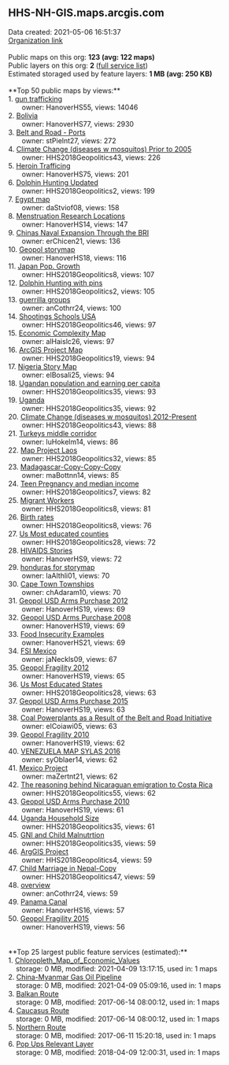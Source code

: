 <h2>HHS-NH-GIS.maps.arcgis.com</h2> Data created: 2021-05-06 16:51:37 <br /><a target='new' href='https://HHS-NH-GIS.maps.arcgis.com'>Organization link</a><br /><br />Public maps on this org: <b>123 (avg: 122 maps)</b><br />Public layers on this org: <b>2 </b>(<a target='new' href='https://services.arcgis.com/zeelTaV8TW6g1wmp/ArcGIS/rest/services'>full service list</a>)<br />Estimated storaged used by feature layers: <b>1 MB (avg: 250 KB)</b><br /><br />**Top 50 public maps by views:**<br />  1. <a target='new' href='https://www.arcgis.com/home/item.html?id=d84ebeac99d24bddac0531806b254b4f'>gun trafficking</a> <br />  &nbsp;&nbsp;&nbsp;&nbsp; &nbsp;&nbsp;owner: HanoverHS55, views: 14046<br />  2. <a target='new' href='https://www.arcgis.com/home/item.html?id=e1e57933dab24a8c88d27bdab99c39d9'>Bolivia</a> <br />  &nbsp;&nbsp;&nbsp;&nbsp; &nbsp;&nbsp;owner: HanoverHS77, views: 2930<br />  3. <a target='new' href='https://www.arcgis.com/home/item.html?id=328702acc4ea4030ad916babe46a3fe4'>Belt and Road - Ports</a> <br />  &nbsp;&nbsp;&nbsp;&nbsp; &nbsp;&nbsp;owner: stPielnt27, views: 272<br />  4. <a target='new' href='https://www.arcgis.com/home/item.html?id=bad61a085cd2465da600fcfafc4702ef'>Climate Change (diseases w mosquitos) Prior to 2005</a> <br />  &nbsp;&nbsp;&nbsp;&nbsp; &nbsp;&nbsp;owner: HHS2018Geopolitics43, views: 226<br />  5. <a target='new' href='https://www.arcgis.com/home/item.html?id=f4a69ace22ba466c9912ad80adc5bc3b'>Heroin Trafficing</a> <br />  &nbsp;&nbsp;&nbsp;&nbsp; &nbsp;&nbsp;owner: HanoverHS75, views: 201<br />  6. <a target='new' href='https://www.arcgis.com/home/item.html?id=aeea0cd4a33c4bbc8c0b4c9f61e9de8a'>Dolphin Hunting Updated</a> <br />  &nbsp;&nbsp;&nbsp;&nbsp; &nbsp;&nbsp;owner: HHS2018Geopolitics2, views: 199<br />  7. <a target='new' href='https://www.arcgis.com/home/item.html?id=7dddeac3c6d240289f29884a775feb50'>Egypt map</a> <br />  &nbsp;&nbsp;&nbsp;&nbsp; &nbsp;&nbsp;owner: daStviof08, views: 158<br />  8. <a target='new' href='https://www.arcgis.com/home/item.html?id=f5c05653c7d543259fbf902fa0f85267'>Menstruation Research Locations</a> <br />  &nbsp;&nbsp;&nbsp;&nbsp; &nbsp;&nbsp;owner: HanoverHS14, views: 147<br />  9. <a target='new' href='https://www.arcgis.com/home/item.html?id=2e79ed1fd4364e6191336f79483ff0cc'>Chinas Naval Expansion Through the BRI</a> <br />  &nbsp;&nbsp;&nbsp;&nbsp; &nbsp;&nbsp;owner: erChicen21, views: 136<br />  10. <a target='new' href='https://www.arcgis.com/home/item.html?id=b12af30ded9d4bf6be9f025341abebe9'>Geopol storymap</a> <br />  &nbsp;&nbsp;&nbsp;&nbsp; &nbsp;&nbsp;owner: HanoverHS18, views: 116<br />  11. <a target='new' href='https://www.arcgis.com/home/item.html?id=67cf7cc4f7f144eebbcb585908369440'>Japan Pop. Growth</a> <br />  &nbsp;&nbsp;&nbsp;&nbsp; &nbsp;&nbsp;owner: HHS2018Geopolitics8, views: 107<br />  12. <a target='new' href='https://www.arcgis.com/home/item.html?id=14dce7509f374f818a2badb5d2f1b09b'>Dolphin Hunting with pins</a> <br />  &nbsp;&nbsp;&nbsp;&nbsp; &nbsp;&nbsp;owner: HHS2018Geopolitics2, views: 105<br />  13. <a target='new' href='https://www.arcgis.com/home/item.html?id=86296dc40fd940c9be9c6c09d3a8ef89'>guerrilla groups</a> <br />  &nbsp;&nbsp;&nbsp;&nbsp; &nbsp;&nbsp;owner: anCothrr24, views: 100<br />  14. <a target='new' href='https://www.arcgis.com/home/item.html?id=3c02535d40e24ca3a7159d1a96b50b8e'>Shootings Schools USA</a> <br />  &nbsp;&nbsp;&nbsp;&nbsp; &nbsp;&nbsp;owner: HHS2018Geopolitics46, views: 97<br />  15. <a target='new' href='https://www.arcgis.com/home/item.html?id=2c1b1c19293a4059a8d70f5583e9c537'>Economic Complexity Map</a> <br />  &nbsp;&nbsp;&nbsp;&nbsp; &nbsp;&nbsp;owner: alHaislc26, views: 97<br />  16. <a target='new' href='https://www.arcgis.com/home/item.html?id=5fd729aa3b59449ebf0b30bab793ea5c'>ArcGIS Project Map</a> <br />  &nbsp;&nbsp;&nbsp;&nbsp; &nbsp;&nbsp;owner: HHS2018Geopolitics19, views: 94<br />  17. <a target='new' href='https://www.arcgis.com/home/item.html?id=5338a43e7436412babc01b7732e308d8'>Nigeria Story Map</a> <br />  &nbsp;&nbsp;&nbsp;&nbsp; &nbsp;&nbsp;owner: elBosali25, views: 94<br />  18. <a target='new' href='https://www.arcgis.com/home/item.html?id=f3da598a0a1447f8bf2909f858412b4a'>Ugandan population and earning per capita</a> <br />  &nbsp;&nbsp;&nbsp;&nbsp; &nbsp;&nbsp;owner: HHS2018Geopolitics35, views: 93<br />  19. <a target='new' href='https://www.arcgis.com/home/item.html?id=d0f045a83b6348788352535cdef58eda'>Uganda</a> <br />  &nbsp;&nbsp;&nbsp;&nbsp; &nbsp;&nbsp;owner: HHS2018Geopolitics35, views: 92<br />  20. <a target='new' href='https://www.arcgis.com/home/item.html?id=0af0cced9cc14ee4bb62e377bcb76196'>Climate Change (diseases w mosquitos) 2012-Present</a> <br />  &nbsp;&nbsp;&nbsp;&nbsp; &nbsp;&nbsp;owner: HHS2018Geopolitics43, views: 88<br />  21. <a target='new' href='https://www.arcgis.com/home/item.html?id=497162825abb476a898dd56255da4df1'>Turkeys middle corridor</a> <br />  &nbsp;&nbsp;&nbsp;&nbsp; &nbsp;&nbsp;owner: luHokelm14, views: 86<br />  22. <a target='new' href='https://www.arcgis.com/home/item.html?id=55ca4e30e5bd488e8b7eec7519795b57'>Map Project Laos</a> <br />  &nbsp;&nbsp;&nbsp;&nbsp; &nbsp;&nbsp;owner: HHS2018Geopolitics32, views: 85<br />  23. <a target='new' href='https://www.arcgis.com/home/item.html?id=df7d969b55fe48deb9ac9e09ef8c0e56'>Madagascar-Copy-Copy-Copy</a> <br />  &nbsp;&nbsp;&nbsp;&nbsp; &nbsp;&nbsp;owner: maBottnn14, views: 85<br />  24. <a target='new' href='https://www.arcgis.com/home/item.html?id=298242bfa7d1465a99a8bde5459e9949'>Teen Pregnancy and median income</a> <br />  &nbsp;&nbsp;&nbsp;&nbsp; &nbsp;&nbsp;owner: HHS2018Geopolitics7, views: 82<br />  25. <a target='new' href='https://www.arcgis.com/home/item.html?id=f507b4ae9d914a5cad227b1e1fb61da8'>Migrant Workers</a> <br />  &nbsp;&nbsp;&nbsp;&nbsp; &nbsp;&nbsp;owner: HHS2018Geopolitics8, views: 81<br />  26. <a target='new' href='https://www.arcgis.com/home/item.html?id=bb2a8de290da447b8ce459bdbc2f4075'>Birth rates</a> <br />  &nbsp;&nbsp;&nbsp;&nbsp; &nbsp;&nbsp;owner: HHS2018Geopolitics8, views: 76<br />  27. <a target='new' href='https://www.arcgis.com/home/item.html?id=b26314c26187445ea861a2325de2ee05'>Us Most educated counties </a> <br />  &nbsp;&nbsp;&nbsp;&nbsp; &nbsp;&nbsp;owner: HHS2018Geopolitics28, views: 72<br />  28. <a target='new' href='https://www.arcgis.com/home/item.html?id=5cbff648b1a64220bda93bfc20ffcd99'>HIVAIDS Stories</a> <br />  &nbsp;&nbsp;&nbsp;&nbsp; &nbsp;&nbsp;owner: HanoverHS9, views: 72<br />  29. <a target='new' href='https://www.arcgis.com/home/item.html?id=9365057c837b4fe3ae5e88d821e3cefe'>honduras for storymap</a> <br />  &nbsp;&nbsp;&nbsp;&nbsp; &nbsp;&nbsp;owner: laAlthli01, views: 70<br />  30. <a target='new' href='https://www.arcgis.com/home/item.html?id=7c8d704327004801b70eb86b46dafb18'>Cape Town Townships</a> <br />  &nbsp;&nbsp;&nbsp;&nbsp; &nbsp;&nbsp;owner: chAdaram10, views: 70<br />  31. <a target='new' href='https://www.arcgis.com/home/item.html?id=28808ab070804ec1957d1a228750250c'>Geopol USD Arms Purchase 2012</a> <br />  &nbsp;&nbsp;&nbsp;&nbsp; &nbsp;&nbsp;owner: HanoverHS19, views: 69<br />  32. <a target='new' href='https://www.arcgis.com/home/item.html?id=272f0f25b209453390f7bae75398c4d7'>Geopol USD Arms Purchase 2008</a> <br />  &nbsp;&nbsp;&nbsp;&nbsp; &nbsp;&nbsp;owner: HanoverHS19, views: 69<br />  33. <a target='new' href='https://www.arcgis.com/home/item.html?id=8dee4edb82bc46f88d6839932a63aa0a'>Food Insecurity Examples</a> <br />  &nbsp;&nbsp;&nbsp;&nbsp; &nbsp;&nbsp;owner: HanoverHS21, views: 69<br />  34. <a target='new' href='https://www.arcgis.com/home/item.html?id=97bc9121b4aa477f90b529532411d95d'>FSI Mexico</a> <br />  &nbsp;&nbsp;&nbsp;&nbsp; &nbsp;&nbsp;owner: jaNeckls09, views: 67<br />  35. <a target='new' href='https://www.arcgis.com/home/item.html?id=ee30dd4e2e6548a1b98e1640ad40d035'>Geopol Fragility 2012</a> <br />  &nbsp;&nbsp;&nbsp;&nbsp; &nbsp;&nbsp;owner: HanoverHS19, views: 65<br />  36. <a target='new' href='https://www.arcgis.com/home/item.html?id=a1bc7308e619450b8b96eac074a38932'>Us  Most Educated States </a> <br />  &nbsp;&nbsp;&nbsp;&nbsp; &nbsp;&nbsp;owner: HHS2018Geopolitics28, views: 63<br />  37. <a target='new' href='https://www.arcgis.com/home/item.html?id=f86d129eaa464e1a9518b029245bc56b'>Geopol USD Arms Purchase 2015</a> <br />  &nbsp;&nbsp;&nbsp;&nbsp; &nbsp;&nbsp;owner: HanoverHS19, views: 63<br />  38. <a target='new' href='https://www.arcgis.com/home/item.html?id=eb09db5c19f7414590598d1776052838'>Coal Powerplants as a Result of the Belt and Road Initiative</a> <br />  &nbsp;&nbsp;&nbsp;&nbsp; &nbsp;&nbsp;owner: elCoiawi05, views: 63<br />  39. <a target='new' href='https://www.arcgis.com/home/item.html?id=22ae75e4b7634d92b29e87b33495a197'>Geopol Fragility 2010</a> <br />  &nbsp;&nbsp;&nbsp;&nbsp; &nbsp;&nbsp;owner: HanoverHS19, views: 62<br />  40. <a target='new' href='https://www.arcgis.com/home/item.html?id=ecf25ed413d1448690a96117a3afb9f2'>VENEZUELA MAP SYLAS 2016</a> <br />  &nbsp;&nbsp;&nbsp;&nbsp; &nbsp;&nbsp;owner: syOblaer14, views: 62<br />  41. <a target='new' href='https://www.arcgis.com/home/item.html?id=4bbc0c1c17044a93b25df795c30d11a4'>Mexico Project</a> <br />  &nbsp;&nbsp;&nbsp;&nbsp; &nbsp;&nbsp;owner: maZertnt21, views: 62<br />  42. <a target='new' href='https://www.arcgis.com/home/item.html?id=aa9ab8f229eb4b08b6af63e9c0419216'>The reasoning behind Nicaraguan emigration to Costa Rica</a> <br />  &nbsp;&nbsp;&nbsp;&nbsp; &nbsp;&nbsp;owner: HHS2018Geopolitics55, views: 62<br />  43. <a target='new' href='https://www.arcgis.com/home/item.html?id=d1ea824b82464ee89f7d4a30d54d45a5'>Geopol USD Arms Purchase 2010</a> <br />  &nbsp;&nbsp;&nbsp;&nbsp; &nbsp;&nbsp;owner: HanoverHS19, views: 61<br />  44. <a target='new' href='https://www.arcgis.com/home/item.html?id=bffc1ea20b7d4fa3a2ce437101002cec'>Uganda Household Size</a> <br />  &nbsp;&nbsp;&nbsp;&nbsp; &nbsp;&nbsp;owner: HHS2018Geopolitics35, views: 61<br />  45. <a target='new' href='https://www.arcgis.com/home/item.html?id=5d447a99c5bb47f7af68c9b29097bcf1'>GNI and Child Malnutrtion</a> <br />  &nbsp;&nbsp;&nbsp;&nbsp; &nbsp;&nbsp;owner: HHS2018Geopolitics35, views: 59<br />  46. <a target='new' href='https://www.arcgis.com/home/item.html?id=c27a2793ce4d4836889a40c83c64f022'>ArgGIS Project</a> <br />  &nbsp;&nbsp;&nbsp;&nbsp; &nbsp;&nbsp;owner: HHS2018Geopolitics4, views: 59<br />  47. <a target='new' href='https://www.arcgis.com/home/item.html?id=106fdb28f5a64c20b1c53791cad53936'>Child Marriage in Nepal-Copy</a> <br />  &nbsp;&nbsp;&nbsp;&nbsp; &nbsp;&nbsp;owner: HHS2018Geopolitics47, views: 59<br />  48. <a target='new' href='https://www.arcgis.com/home/item.html?id=9f4e1cac521d40c7a4a0843093e50df1'>overview</a> <br />  &nbsp;&nbsp;&nbsp;&nbsp; &nbsp;&nbsp;owner: anCothrr24, views: 59<br />  49. <a target='new' href='https://www.arcgis.com/home/item.html?id=432d0a875fc547d9bdf2fd9e1b2b5b1e'>Panama Canal</a> <br />  &nbsp;&nbsp;&nbsp;&nbsp; &nbsp;&nbsp;owner: HanoverHS16, views: 57<br />  50. <a target='new' href='https://www.arcgis.com/home/item.html?id=4fa4c2acd515406588691621fcfa46d6'>Geopol Fragility 2015</a> <br />  &nbsp;&nbsp;&nbsp;&nbsp; &nbsp;&nbsp;owner: HanoverHS19, views: 56<br /><br /><br />**Top 25 largest public feature services (estimated):**<br /> 1. <a target='new' href='https://www.arcgis.com/home/item.html?id=8a7eb76476ce47688f975108e4fdcc02'>Chloropleth_Map_of_Economic_Values</a><br /> &nbsp;&nbsp;&nbsp;&nbsp;storage: 0 MB, modified: 2021-04-09 13:17:15,  used in: 1 maps<br /> 2. <a target='new' href='https://www.arcgis.com/home/item.html?id=e1ce16e9c5b448399ece10e4b2096dda'>China-Myanmar Gas Oil Pipeline</a><br /> &nbsp;&nbsp;&nbsp;&nbsp;storage: 0 MB, modified: 2021-04-09 05:09:16,  used in: 1 maps<br /> 3. <a target='new' href='https://www.arcgis.com/home/item.html?id=ac4e2e2b1a684618988cbac89695e40c'>Balkan Route</a><br /> &nbsp;&nbsp;&nbsp;&nbsp;storage: 0 MB, modified: 2017-06-14 08:00:12,  used in: 1 maps<br /> 4. <a target='new' href='https://www.arcgis.com/home/item.html?id=e6f59803399749578de77d0b1d3326d2'>Caucasus Route</a><br /> &nbsp;&nbsp;&nbsp;&nbsp;storage: 0 MB, modified: 2017-06-14 08:00:12,  used in: 1 maps<br /> 5. <a target='new' href='https://www.arcgis.com/home/item.html?id=8fb41d5bee3a452e9665f136ea0d51df'>Northern Route</a><br /> &nbsp;&nbsp;&nbsp;&nbsp;storage: 0 MB, modified: 2017-06-11 15:20:18,  used in: 1 maps<br /> 6. <a target='new' href='https://www.arcgis.com/home/item.html?id=918f48491bc1477799a8f75cb6ce83f3'>Pop Ups Relevant Layer</a><br /> &nbsp;&nbsp;&nbsp;&nbsp;storage: 0 MB, modified: 2018-04-09 12:00:31,  used in: 1 maps<br />